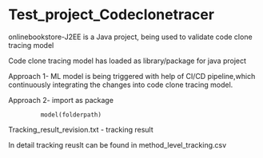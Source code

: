 # Test_project_Codeclonetracer

onlinebookstore-J2EE is a Java project, being used to validate code clone tracing model

Code clone tracing model has loaded as library/package for java project

Approach 1-  ML model is being triggered with help of CI/CD pipeline,which continuously integrating the changes into code clone tracing model. 

Approach 2-  import as package

             model(folderpath)

Tracking_result_revision.txt - tracking result

In detail tracking reuslt can be found in method_level_tracking.csv
